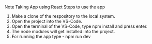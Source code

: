Note Taking App using React
Steps to use the app
1. Make a clone of the respository to the local system.
2. Open the project into the VS-Code.
3. Open the terminal of the VS-Code, type npm install and press enter.
4. The node modules will get installed into the project.
5. For running the app type - npm run dev 
